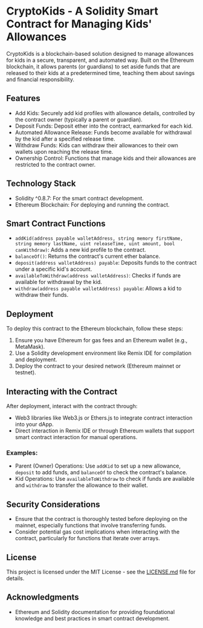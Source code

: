 # CryptoKids - A Solidity Smart Contract for Managing Kids' Allowances

CryptoKids is a blockchain-based solution designed to manage allowances for kids in a secure, transparent, and automated way. Built on the Ethereum blockchain, it allows parents (or guardians) to set aside funds that are released to their kids at a predetermined time, teaching them about savings and financial responsibility.

## Features

- Add Kids: Securely add kid profiles with allowance details, controlled by the contract owner (typically a parent or guardian).
- Deposit Funds: Deposit ether into the contract, earmarked for each kid.
- Automated Allowance Release: Funds become available for withdrawal by the kid after a specified release time.
- Withdraw Funds: Kids can withdraw their allowances to their own wallets upon reaching the release time.
- Ownership Control: Functions that manage kids and their allowances are restricted to the contract owner.

## Technology Stack

- Solidity ^0.8.7: For the smart contract development.
- Ethereum Blockchain: For deploying and running the contract.

## Smart Contract Functions

- `addKid(address payable walletAddress, string memory firstName, string memory lastName, uint releaseTime, uint amount, bool canWithdraw)`: Adds a new kid profile to the contract.
- `balanceOf()`: Returns the contract's current ether balance.
- `deposit(address walletAddress) payable`: Deposits funds to the contract under a specific kid's account.
- `availableToWithdraw(address walletAddress)`: Checks if funds are available for withdrawal by the kid.
- `withdraw(address payable walletAddress) payable`: Allows a kid to withdraw their funds.

## Deployment

To deploy this contract to the Ethereum blockchain, follow these steps:

1. Ensure you have Ethereum for gas fees and an Ethereum wallet (e.g., MetaMask).
2. Use a Solidity development environment like Remix IDE for compilation and deployment.
3. Deploy the contract to your desired network (Ethereum mainnet or testnet).

## Interacting with the Contract

After deployment, interact with the contract through:

- Web3 libraries like Web3.js or Ethers.js to integrate contract interaction into your dApp.
- Direct interaction in Remix IDE or through Ethereum wallets that support smart contract interaction for manual operations.

### Examples:

- Parent (Owner) Operations: Use `addKid` to set up a new allowance, `deposit` to add funds, and `balanceOf` to check the contract's balance.
- Kid Operations: Use `availableToWithdraw` to check if funds are available and `withdraw` to transfer the allowance to their wallet.

## Security Considerations

- Ensure that the contract is thoroughly tested before deploying on the mainnet, especially functions that involve transferring funds.
- Consider potential gas cost implications when interacting with the contract, particularly for functions that iterate over arrays.

## License

This project is licensed under the MIT License - see the [LICENSE.md](LICENSE) file for details.

## Acknowledgments

- Ethereum and Solidity documentation for providing foundational knowledge and best practices in smart contract development.